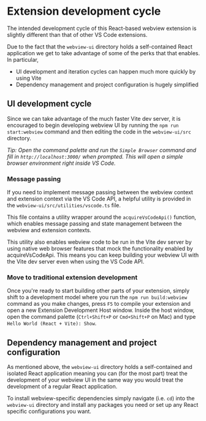 # Extension development cycle

The intended development cycle of this React-based webview extension is slightly
different than that of other VS Code extensions.

Due to the fact that the `webview-ui` directory holds a self-contained React
application we get to take advantage of some of the perks that that enables. In
particular,

-   UI development and iteration cycles can happen much more quickly by using
    Vite
-   Dependency management and project configuration is hugely simplified

## UI development cycle

Since we can take advantage of the much faster Vite dev server, it is encouraged
to begin developing webview UI by running the `npm run start:webview` command
and then editing the code in the `webview-ui/src` directory.

_Tip: Open the command palette and run the `Simple Browser` command and fill in
`http://localhost:3000/` when prompted. This will open a simple browser
environment right inside VS Code._

### Message passing

If you need to implement message passing between the webview context and
extension context via the VS Code API, a helpful utility is provided in the
`webview-ui/src/utilities/vscode.ts` file.

This file contains a utility wrapper around the `acquireVsCodeApi()` function,
which enables message passing and state management between the webview and
extension contexts.

This utility also enables webview code to be run in the Vite dev server by using
native web browser features that mock the functionality enabled by
acquireVsCodeApi. This means you can keep building your webview UI with the Vite
dev server even when using the VS Code API.

### Move to traditional extension development

Once you're ready to start building other parts of your extension, simply shift
to a development model where you run the `npm run build:webview` command as you
make changes, press `F5` to compile your extension and open a new Extension
Development Host window. Inside the host window, open the command palette
(`Ctrl+Shift+P` or `Cmd+Shift+P` on Mac) and type
`Hello World (React + Vite): Show`.

## Dependency management and project configuration

As mentioned above, the `webview-ui` directory holds a self-contained and
isolated React application meaning you can (for the most part) treat the
development of your webview UI in the same way you would treat the development
of a regular React application.

To install webview-specific dependencies simply navigate (i.e. `cd`) into the
`webview-ui` directory and install any packages you need or set up any React
specific configurations you want.
